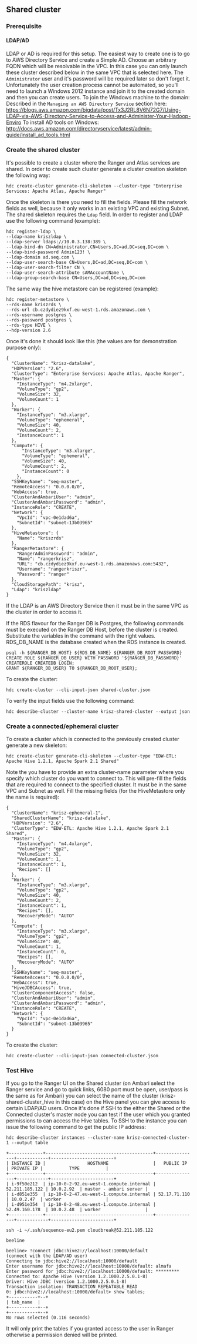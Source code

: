 ## Shared cluster

### Prerequisite
#### LDAP/AD
LDAP or AD is required for this setup. The easiest way to create one is to go to AWS Directory Service and create a Simple AD.
Choose an arbitrary FQDN which will be resolvable in the VPC. In this case you can only launch these cluster described below
in the same VPC that is selected here. The `Administrator` user and it's password will be required later so don't forget it.
Unfortunately the user creation process cannot be automated, so you'll need to launch a Windows 2012 instance and join it to the created
domain and then you can create users. 
To join the Windows machine to the domain: Described in the `Managing an AWS Directory Service` section here: 
https://blogs.aws.amazon.com/bigdata/post/Tx3J2RL8V6N72G7/Using-LDAP-via-AWS-Directory-Service-to-Access-and-Administer-Your-Hadoop-Enviro
To install AD tools on Windows: http://docs.aws.amazon.com/directoryservice/latest/admin-guide/install_ad_tools.html

### Create the shared cluster

It's possible to create a cluster where the Ranger and Atlas services are shared. In order to create such cluster generate
a cluster creation skeleton the following way:
```
hdc create-cluster generate-cli-skeleton --cluster-type "Enterprise Services: Apache Atlas, Apache Ranger"
```
Once the skeleton is there you need to fill the fields. Please fill the network fields as well, because it only works in 
an existing VPC and existing Subnet. 
The shared skeleton requires the `Ldap` field. In order to register and LDAP use the following command (example):
```
hdc register-ldap \
--ldap-name kriszldap \
--ldap-server ldaps://10.0.3.138:389 \
--ldap-bind-dn CN=Administrator,CN=Users,DC=ad,DC=seq,DC=com \
--ldap-bind-password Admin123! \
--ldap-domain ad.seq.com \
--ldap-user-search-base CN=Users,DC=ad,DC=seq,DC=com \
--ldap-user-search-filter CN \
--ldap-user-search-attribute sAMAccountName \
--ldap-group-search-base CN=Users,DC=ad,DC=seq,DC=com
```
The same way the hive metastore can be registered (example):
```
hdc register-metastore \
--rds-name kriszrds \
--rds-url cb.czdydiez9kxf.eu-west-1.rds.amazonaws.com \
--rds-username postgres \
--rds-password postgres \
--rds-type HIVE \
--hdp-version 2.6
```
Once it's done it should look like this (the values are for demonstration purpose only):
```
{
  "ClusterName": "krisz-datalake",
  "HDPVersion": "2.6",
  "ClusterType": "Enterprise Services: Apache Atlas, Apache Ranger",
  "Master": {
    "InstanceType": "m4.2xlarge",
    "VolumeType": "gp2",
    "VolumeSize": 32,
    "VolumeCount": 1
  },
  "Worker": {
    "InstanceType": "m3.xlarge",
    "VolumeType": "ephemeral",
    "VolumeSize": 40,
    "VolumeCount": 2,
    "InstanceCount": 1
  },
  "Compute": {
      "InstanceType": "m3.xlarge",
      "VolumeType": "ephemeral",
      "VolumeSize": 40,
      "VolumeCount": 2,
      "InstanceCount": 0
    },
  "SSHKeyName": "seq-master",
  "RemoteAccess": "0.0.0.0/0",
  "WebAccess": true,
  "ClusterAndAmbariUser": "admin",
  "ClusterAndAmbariPassword": "admin",
  "InstanceRole": "CREATE",
  "Network": {
    "VpcId": "vpc-0e1dad6a",
    "SubnetId": "subnet-13b03965"
  },
  "HiveMetastore": {
    "Name": "kriszrds"
  },
  "RangerMetastore": {
    "RangerAdminPassword": "admin",
    "Name": "rangerkrisz",
    "URL": "cb.czdydiez9kxf.eu-west-1.rds.amazonaws.com:5432",
    "Username": "rangerkriszr",
    "Password": "ranger"
  },
  "CloudStoragePath": "krisz",
  "Ldap": "kriszldap"
}
```
If the LDAP is an AWS Directory Service then it must be in the same VPC as the cluster in order to access it.

If the RDS flavour for the Ranger DB is Postgres, the following commands must be executed on the Ranger DB Host, before the cluster is created. Substitute the variables in the command with the right values. RDS_DB_NAME is the database created when the RDS instance is created.
```
psql -h ${RANGER_DB_HOST} ${RDS_DB_NAME} ${RANGER_DB_ROOT_PASSWORD} 
CREATE ROLE ${RANGER_DB_USER} WITH PASSWORD '${RANGER_DB_PASSWORD}' CREATEROLE CREATEDB LOGIN;
GRANT ${RANGER_DB_USER} TO ${RANGER_DB_ROOT_USER};
```

To create the cluster:
```
hdc create-cluster --cli-input-json shared-cluster.json
```
To verify the input fields use the following command:
```
hdc describe-cluster --cluster-name krisz-shared-cluster --output json
```

### Create a connected/ephemeral cluster

To create a cluster which is connected to the previously created cluster generate a new skeleton:
```
hdc create-cluster generate-cli-skeleton --cluster-type "EDW-ETL: Apache Hive 1.2.1, Apache Spark 2.1 Shared"
```
Note the you have to provide an extra cluster-name parameter where you specify which cluster do you want to connect to.
This will pre-fill the fields that are required to connect to the specified cluster. It must be in the same VPC and Subnet as well.
Fill the missing fields (for the HiveMetastore only the name is required):
```
{
  "ClusterName": "krisz-ephemeral-1",
  "SharedClusterName": "krisz-datalake",
  "HDPVersion": "2.6",
  "ClusterType": "EDW-ETL: Apache Hive 1.2.1, Apache Spark 2.1 Shared",
  "Master": {
    "InstanceType": "m4.4xlarge",
    "VolumeType": "gp2",
    "VolumeSize": 32,
    "VolumeCount": 1,
    "InstanceCount": 1,
    "Recipes": []
  },
  "Worker": {
    "InstanceType": "m3.xlarge",
    "VolumeType": "gp2",
    "VolumeSize": 40,
    "VolumeCount": 2,
    "InstanceCount": 1,
    "Recipes": [],
    "RecoveryMode": "AUTO"
  },
  "Compute": {
    "InstanceType": "m3.xlarge",
    "VolumeType": "gp2",
    "VolumeSize": 40,
    "VolumeCount": 1,
    "InstanceCount": 0,
    "Recipes": [],
    "RecoveryMode": "AUTO"
  },
  "SSHKeyName": "seq-master",
  "RemoteAccess": "0.0.0.0/0",
  "WebAccess": true,
  "HiveJDBCAccess": true,
  "ClusterComponentAccess": false,
  "ClusterAndAmbariUser": "admin",
  "ClusterAndAmbariPassword": "admin",
  "InstanceRole": "CREATE",
  "Network": {
    "VpcId": "vpc-0e1dad6a",
    "SubnetId": "subnet-13b03965"
  }
}

```
To create the cluster:
```
hdc create-cluster --cli-input-json connected-cluster.json
```

### Test Hive

If you go to the Ranger UI on the Shared cluster (on Ambari select the Ranger service and go to quick links, 6080 port must be open, user/pass is the same as for Ambari)
you can select the name of the cluster (krisz-shared-cluster_hive in this case) on the Hive panel you can give access to certain LDAP/AD users.
Once it's done if SSH to the either the Shared or the Connected cluster's master node you can test if the user which you granted permissions to can
access the Hive tables. To SSH to the instance you can issue the following command to get the public IP address:
```
hdc describe-cluster instances --cluster-name krisz-connected-cluster-1 --output table

+-------------+-----------------------------------------+----------------+------------+------------------------+
| INSTANCE ID |                HOSTNAME                 |   PUBLIC IP    | PRIVATE IP |          TYPE          |
+-------------+-----------------------------------------+----------------+------------+------------------------+
| i-9f50e212  | ip-10-0-2-92.eu-west-1.compute.internal | 52.211.185.122 | 10.0.2.92  | master - ambari server |
| i-d851e355  | ip-10-0-2-47.eu-west-1.compute.internal | 52.17.71.110   | 10.0.2.47  | worker                 |
| i-d951e354  | ip-10-0-2-48.eu-west-1.compute.internal | 52.49.160.178  | 10.0.2.48  | worker                 |
+-------------+-----------------------------------------+----------------+------------+------------------------+

ssh -i ~/.ssh/sequence-eu2.pem cloudbreak@52.211.185.122
```
```
beeline

beeline> !connect jdbc:hive2://localhost:10000/default
(connect with the LDAP/AD user)
Connecting to jdbc:hive2://localhost:10000/default
Enter username for jdbc:hive2://localhost:10000/default: almafa
Enter password for jdbc:hive2://localhost:10000/default: *********
Connected to: Apache Hive (version 1.2.1000.2.5.0.1-8)
Driver: Hive JDBC (version 1.2.1000.2.5.0.1-8)
Transaction isolation: TRANSACTION_REPEATABLE_READ
0: jdbc:hive2://localhost:10000/default> show tables;
+-----------+--+
| tab_name  |
+-----------+--+
+-----------+--+
No rows selected (0.116 seconds)
```
It will only print the tables if you granted access to the user in Ranger otherwise a permission denied will be printed.
